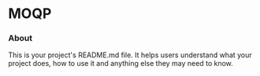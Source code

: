 MOQP
====

### About

This is your project's README.md file. It helps users understand what your
project does, how to use it and anything else they may need to know.